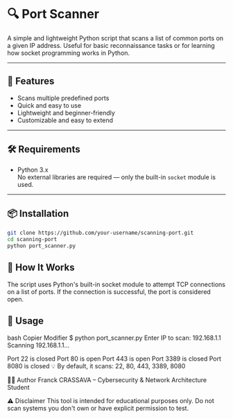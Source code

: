 # 🔍 Port Scanner

A simple and lightweight Python script that scans a list of common ports on a given IP address. Useful for basic reconnaissance tasks or for learning how socket programming works in Python.

---

## 🚀 Features

- Scans multiple predefined ports
- Quick and easy to use
- Lightweight and beginner-friendly
- Customizable and easy to extend

---

## 🛠️ Requirements

- Python 3.x  
No external libraries are required — only the built-in `socket` module is used.

---

## 📦 Installation

```bash
git clone https://github.com/your-username/scanning-port.git
cd scanning-port
python port_scanner.py
```

## 🧠 How It Works
The script uses Python's built-in socket module to attempt TCP connections on a list of ports. If the connection is successful, the port is considered open.

## 📝 Usage
bash
Copier
Modifier
$ python port_scanner.py
Enter IP to scan: 192.168.1.1
Scanning 192.168.1.1...

Port 22 is closed
Port 80 is open
Port 443 is open
Port 3389 is closed
Port 8080 is closed
💡 By default, it scans: 22, 80, 443, 3389, 8080

🧑‍💻 Author
Franck CRASSAVA – Cybersecurity & Network Architecture Student

⚠️ Disclaimer
This tool is intended for educational purposes only.
Do not scan systems you don't own or have explicit permission to test.
